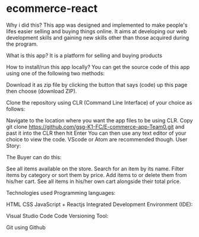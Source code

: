 # ecommerce-react

Why i did this?
This app was designed and implemented to make people's lifes easier selling and buying things online.
It aims at developing our web development skills and gaining new skills other than those acquired during the program.

What is this app?
It is a platform for selling and buying products

How to install/run this app locally?
You can get the source code of this app using one of the following two methods:

Download it as zip file by clicking the button that says (code) up this page then choose (download ZIP).

Clone the repository using CLR (Command Line Interface) of your choice as follows:

Navigate to the location where you want the app files to be using CLR.
Copy git clone https://github.com/gsg-K1-FC/E-commerce-app-Team0.git and past it into the CLR then hit Enter
You can then use any text editor of your choice to view the code. VScode or Atom are recommended though.
User Story: 

The Buyer can do this:

See all items available on the store.
Search for an item by its name.
Filter items by category or sort them by price.
Add items to or delete them from his/her cart.
See all items in his/her own cart alongside their total price.

Technologies used
Programming languages:

HTML
CSS
JavaScript + Reactjs
Integrated Development Environment (IDE):

Visual Studio Code
Code Versioning Tool:

Git using Github
